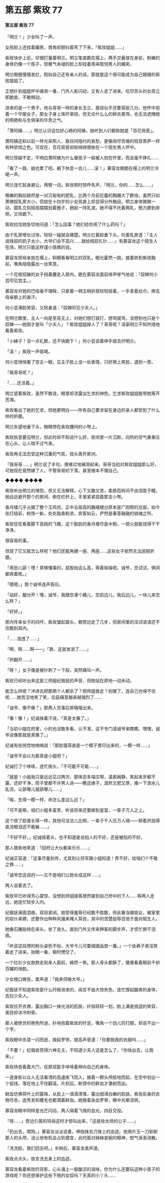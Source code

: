 # 第五部 紫玫 77

#### 第五部 紫玫 77

「明兰！」少女叫了一声。

女孩脸上还挂着媚笑，唇角却颤抖着弯了下来，「紫玫姐姐……」

紫玫快步上前，仔细打量着明兰。明兰笔直跪在榻上，两手交叠放在身前，粉嫩的身体仍像一个孩子，但稚气未褪的脸上却挂着用来取悦男人的媚笑。

明兰眼圈慢慢发红，假如自己还有亲人的话，那就是这个很可能成为自己嫂嫂的紫玫姐姐了。

正想扑到姐姐怀中痛哭一番，门外人影闪动，又有人走了进来。吃尽苦头的女孩立即跪直，不敢稍动。

进来的是一个男子，他与哥哥一样的身长玉立，眉目似乎还要英挺几分。他怀中抱着一个华服女子，那女子身上珠环翠绕，但无论什么么的鲜衣美饰，也无法遮掩她的明艳和与生俱来的华贵之气。

「萧阿姨……」明兰认识这位好心肠的阿姨，她听到人们都称她是「百花观音」。

萧阿姨还和以前一样光采照人，眉目间隐约的哀愁，更像阅尽苦难的观音菩萨一样有种悲悯之色。可现在，百花观音却软绵绵偎依在一个陌生男人怀中。

明兰惊疑不定，不明白萧阿姨为什么像孩子一般被人抱在怀里，而且毫不挣扎……

「看了一路，娘也累了吧。躺下休息一会儿……滚！」慕容龙朝跪在榻上的明兰冷喝一声。

明兰连忙起身避让。两臂一动，紫玫顿时惊呼失声，「明兰，你的……怎么……」

稚嫩的胸前赫然是一对沉甸甸的肥乳，比两个月前花蕾的胸脯大了数倍。虽然只如萧佛奴乳房大小，但放在十四岁的小女孩身上却显得分外触目。明兰身体微微一动，圆乳立刻摇摇摆摆划着圈子，掀起一阵乳波。她不得不托着两乳，勉力挪到床侧，又待跪下。

紫玫拉住她急切地问道：「怎么回事？她们给你用了什么药吗？」

由于乳房增长过快，轻轻一碰就会痛楚。明兰红着脸垂下头，托着乳房道：「主人说贱奴的奶子太小，大爷们会不高兴……就给贱奴扎针……」有慕容龙这个陌生人在场，明兰只能这样谨小慎微的说。

慕容龙把母亲放在榻上，斜眼看看明兰的双乳，眼光霍然一跳，接着转到紫玫胸前，嘴角隐隐露出一丝笑意。

一个花枝招展的女子扭着腰走入房内，跪在慕容龙面前嗲声嗲气地说：「奴婢何小芸叩见宫主。」

慕容龙对她的巴结毫不理睬，只拿着一柄玉柄折扇轻轻摇着，一手拿着丝巾，擦去母亲额上的香汗。

何小芸满脸笑容，又转身道：「奴婢叩见少夫人。」

在明兰眼里，主人一向是至高无上，对她们想打就打，想骂就骂，没想到也只是个奴婢——她刚才是叫「少夫人」？紫玫姐姐嫁人了？哥哥呢？沮渠明兰不知所措地看着紫玫。

「小婊子！没一点礼数，还不快跪下！」何小芸说着伸手就去拧明兰。

「滚！」紫玫一声低喝。

何小芸悄悄看了宫主一眼，见主子脸上没一丝表情，只好换上笑脸，退到一旁。

「我哥哥呢？」

「……还活着。」

明兰望着紫玫，虽然不敢说，眼里却流露出乞求的神色。乞求紫玫姐姐能带她离开苦海。

紫玫看出了她的乞求，但她更明白——所有自己要求留在身边的亲人都受到了什么样的折磨。

明兰失望地垂下头，眼睛停在紫玫腰间的小弩上。

紫玫执意要见明兰，但此时却不知说什么好，房间里一片沉默，闷热的空气重重压在心头，让人喘不过气来。

紫玫再无法忍受这种沉重的气氛，扭头离开房间。

「我哥哥……」明兰说了半句，便难过地痛哭起来。哥哥当初对紫玫姐姐那么好，可她现在竟然嫁了人，不管哥哥的下落，甚至根本不理自己。

◆◆◆◆ ◆◆◆◆

紫玫听出明兰的埋怨，但又无法解释，心下又酸又苦，柔肠百转间不由泪盈于睫。她远远避开那个的房间，俯在栏杆上，手里紧紧捏着那支小弩。

香月楼几乎占据了整个玉鸡坊，正中五层高的巍峨楼台原本是广阳帮的总部，如今张灯结彩，粉饰一新，处处脂香粉浓，宾客如云，俨然是春意融融的销魂之所。

紫玫怔怔看着脚下高挑的飞檐。这个脏肮的香月楼尽是木制，一把火就能烧得干干净净。

很容易的事。

但烧了它又能怎么样呢？他们还能再建一座、两座……这些女子依然无法逃脱折磨。

「用劲儿舔！嘿！真够懂事的，屁股抬这么高，等着挨操呢。诚爷，您试试，俩洞都爽着呢。」

「嗯嗯。」那个诚爷连声答应。

「站好，腿分开！嘿，诚爷，我跟您凑个趣儿，您前边儿，我后边儿，一块儿来怎么样？」

「好好。」

房内传来女子的闷哼，紫玫皱起眉头，朝旁边走了几步，但房间里的淫词浪语还不住飘到耳内。

「……湿透了……」

「啊、啊……啊——」「靠，这就发浪了……」

「屄翻开……」

「呀！」女子像是被针刺了一下般，突然痛叫一声。

紫玫已经听出来这是三师姐纪眉妩的声音，但她站在原地一动未动。

能怎么样呢？冲进去把那两个人都杀了？把师姐救走？别傻了，连自己也保不住呢……她苦涩地笑了笑，后庭痛意越来越强烈了……

「诚爷，像不像？」那两人完事后笑嘻嘻出来。

「像！像！」纪诚抹着汗说，「真是太像了。」

「当初小姐在府里，小的也没敢多看，认不准，这不专门请诚爷来瞧瞧。嘿嘿，诚爷说像那就是真像了。」

纪诚有些恍惚地喃喃说：「那脸蛋简直是一个模子里印出来的，一模一样……」

「诚爷不会以为那真是小姐吧？」

纪诚打了个哆嗦，连忙摇头，「不可能不可能……」

「就是！小姐我只是远远见过两次，那体态多端庄啊，温柔娴静，笑起来牙都不露，还好干净，院子里都不许男人进——瞧这婊子，浪屄又肥又厚，捅一下浪水儿乱流，让舔哪儿就舔哪儿……」

「唉，生得一模一样，命怎么差这么远？」

「可不是嘛，咱们小姐多富贵，听说将来还要嫁到皇室，一辈子万人之上。

这个除了脸蛋长得一样，其他可没法儿比啊，一辈子千人压万人骑——掰着屄掐得直流眼泪还不敢躲……」

「不好不好。」纪诚摇着头，也不知道是说掐人的不好，还是被掐的不好。

那人猥亵地笑道：「回府让大伙都来乐乐……」

纪诚正容道：「这事尽量别传，尤其别让将军跟小姐知道！弄不好，给咱们个不敬之罪……」

「诚爷您这说的——又不是咱们让她长成这样……」

两人说着去了。

紫玫早已听得芳心震惊，没想到师姐接客居然接到自己府中的下人……等两人走远，她连忙轻步入内。

纪眉妩满面泪痕，双目紧闭。她受得羞辱已经数不胜数，但此番当做妓女，被家里的奴仆来嫖，还要作出种种风骚来掩人耳目，其中的苦楚屈辱百倍于面对陌生人。

她像石雕般倚在床头，坐了良久。直到门外又传来狎客的脚步声，才慌忙擦干泪痕。

「听说这挂牌的粉头姿色不俗，大爷今儿可要细细品尝一番。」一个纨裤子弟淫笑着走了进来。抬眼一看，顿时愣住了。

一个红衫少女款款走到来人面前，嫣然一笑。那人骨头都酥了，傻傻看着眼前千娇百媚的俏脸。

少女檀口微张，柔声道：「我来伺候大爷。」

纪眉妩不知道紫玫是什么时候进来的，闻言不由大惊失色，连忙撑起酸疼的身体，去拉少夫人。

紫玫拉开衣襟，露出胸口一抹光洁的肌肤，纤指轻轻一划，脸上满是挑逗的笑容，美目却冰冷刺骨。

那人被绝世的艳色所迷，扑地抱着紫玫的纤足，嘴角一个劲儿的打颤，却说不出一个字。

紫玫眼中杀意一闪而逝，挽起罗带，提高声音道：「你要脱我的衣服吗……」

「不要！」纪眉妩慌得六神无主，不知道少夫人这是怎么了，「你快出去，让我来。」

紫玫扬首看着大门，任那双脏手哆嗦着伸向自己的身体。

一道身影以众人无法看清的高速疾飞而入，接着一颗头颅拔地而起，在空中划出一个弧线，落在地上不住翻滚。片刻后，断颈中的鲜血才激射而出。

鲜血仿佛荷叶上的露珠，从脸上一滴滴滑落，露出细滑白嫩的肌肤。紫玫前身的衣物尽赤，连秀发和睫毛也都滴着鲜血。她挽着染血罗带，眼中光晕流转。

慕容龙眼中同样是光芒闪动，两人隔着飞溅的血光，四目交投。

「呀……」旁边引客的鸨母这时才惊叫出来，「这是徐太师的公子……」

「扔出去，喂狗。」慕容龙淡淡说着，伸指抹去刀锋上的血迹。他用片玉一刀斩断那人的头颅，没让他有机会占到便宜，此时面对妹妹哀婉的眼神，怒气渐渐消散。

「洗洗脸，我们回去吧。」半晌后，慕容龙柔声道。

紫玫点点头，依言洗去身上的血迹。

慕容龙看着紫玫的背影，心头涌上一股酸涩的滋味，你为什么还要玩这种小孩子的游戏呢？你还想保护这些下贱的女奴吗？天真的小丫头……

